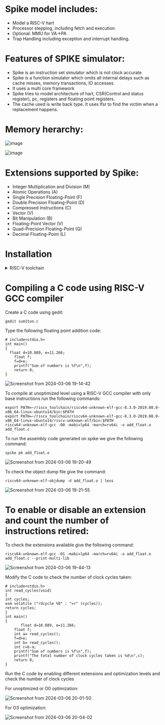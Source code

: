 # Spike model includes:
* Model a RISC-V hart
* Processor stepping, including fetch and execution.
* Optional: MMU for VA->PA
* Trap Handling including exception and interrupt handling.
  
# Features of SPIKE simulator:
* Spike is an instruction set simulator which is not clock accurate
* Spike is a function simulator which omits all internal delays such as cache misses, memory transactions, IO accesses.
* It uses a multi core framework
* Spike tries to model architecture of hart, CSR(Control and status register), pc, registers and floating point registers.
* The cache used is write back type. It uses lfsr to find the victim when a replacement happens.

# Memory herarchy:
![image](https://github.com/Spoorthi102003/Spike-basics/assets/143829280/263e4e9a-d6d9-4f97-93ef-531a707f0d9a)

![image](https://github.com/Spoorthi102003/Spike-basics/assets/143829280/1adbd15b-1f15-430c-b6d7-44fdd34d5f78)

# Extensions supported by Spike:
* Integer Multiplication and Division (M)
* Atomic Operations (A) 
* Single Precision Floating-Point (F)
* Double Precision Floating-Point (D)
* Compressed Instructions (C)
* Vector (V)
* Bit Manipulation (B)
* Floating-Point Vector (V)
* Quad-Precision Floating-Point (Q)
* Decimal Floating-Point (L)

# Installation
<details>
<summary> RISC-V toolchain </summary>
  
https://github.com/kunalg123/riscv_workshop_collaterals/blob/master/run.sh

* Download the run.sh
  
* Open terminal

* cd Downloads

* ./run.sh
</details>

# Compiling a C code using RISC-V GCC compiler

Create a C code using gedit:

```
gedit sum1ton.c
```
Type the following floating point addition code:
```
# include<stdio.h>
int main()
{
  float d=10.889, e=11.266;
	float f;
	f=d+e;
	printf("Sum of numbers is %f\n",f);
	return 0;
}
```

![Screenshot from 2024-03-06 19-14-42](https://github.com/Spoorthi102003/Spike-basics/assets/143829280/b4818258-14b5-4650-8687-665db7e083a9)


To compile at unoptimized level using a RISC-V GCC compiler with only base instructions run the following commands:
```
export PATH=~/riscv_toolchain/riscv64-unknown-elf-gcc-8.3.0-2019.08.0-x86_64-linux-ubuntu14/bin:$PATH
export PATH=~/riscv_toolchain/riscv64-unknown-elf-gcc-8.3.0-2019.08.0-x86_64-linux-ubuntu14/riscv-unknown-elf/bin:$PATH
riscv64-unknown-elf-gcc -O0 -mabi=lp64 -march=rv64i -o add_float.o add_float.c
```
To run the assembly code generated on spike we give the following command:
```
spike pk add_float.o
```

![Screenshot from 2024-03-06 19-20-49](https://github.com/Spoorthi102003/Spike-basics/assets/143829280/7f047a72-2330-4574-a3b2-ef4d4df83839)


To check the object dump file give the command:
```
riscv64-unknown-elf-objdump -d add_float.o | less
```

![Screenshot from 2024-03-06 19-21-55](https://github.com/Spoorthi102003/Spike-basics/assets/143829280/03a6935a-5f96-4616-819f-8cb2dff092fb)

# To enable or disable an extension and count the number of instructions retired:

To check the extensions available give the following command:
```
riscv64-unknown-elf-gcc -O1 -mabi=lp64 -march=rv64i -o add_float.o add_float.c --print-multi-lib
```

![Screenshot from 2024-03-06 19-44-13](https://github.com/Spoorthi102003/Spike-basics/assets/143829280/76a29e47-b3ad-4e9e-ac25-79e6dcb24b49)

Modify the C code to check the number of clock cycles taken:
```
# include<stdio.h>
int read_cycles(void)
{
int cycles;
asm volatile ("rdcycle %0" : "=r" (cycles));
return cycles;
}
int main()
{
       float d=10.889, e=11.266;
	float f;
	int a= read_cycles();
	f=d+e;
	int b= read_cycles();
	int c=b-a;
	printf("Sum of numbers is %f\n",f);
	printf("The total number of clock cycles taken is %d\n",c);
	return 0;
}
```
Run the C code by enabling different extensions and optimization levels and check the number of clock cycles

For unoptimized or O0 optimization:

![Screenshot from 2024-03-06 20-01-50](https://github.com/Spoorthi102003/Spike-basics/assets/143829280/8426efd1-ae93-4721-99ad-405df923c9c3)

For O3 optimization:

![Screenshot from 2024-03-06 20-04-02](https://github.com/Spoorthi102003/Spike-basics/assets/143829280/217c37fd-3e25-4df6-8452-8dd6eac91f06)

